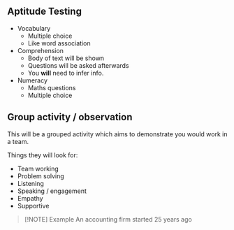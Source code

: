## Aptitude Testing
- Vocabulary
	-  Multiple choice
	- Like word association
- Comprehension 
	- Body of text will be shown
	- Questions will be asked afterwards
	- You **will** need to infer info.
- Numeracy
	- Maths questions
	- Multiple choice



## Group activity / observation
This will be a grouped activity which aims to demonstrate you would work in a team.


Things they will look for:
- Team working
- Problem solving
- Listening
- Speaking / engagement
- Empathy
- Supportive


> [!NOTE] Example
> An accounting firm started 25 years ago 
